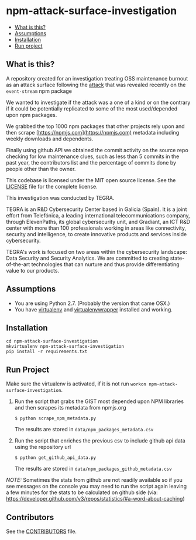 npm-attack-surface-investigation
================================

* [What is this?](#what-is-this)
* [Assumptions](#assumptions)
* [Installation](#installation)
* [Run project](#run-project)

What is this?
-------------

A repository created for an investigation treating OSS maintenance burnout as an attack surface following the [attack](https://github.com/dominictarr/event-stream/issues/116) that was revealed recently on the `event-stream` npm package

We wanted to investigate if the attack was a one of a kind or on the contrary if it could be potentially replicated to some of the most used/depended upon npm packages.

We grabbed the top 1000 npm packages that other projects rely upon and then scrape [https://npmjs.com](https://npmjs.com) metadata including weekly downloads and dependents.

Finally using github API we obtained the commit activity on the source repo checking for low maintenance clues, such as less than 5 commits in the past year, the contributors list and the percentage of commits done by people other than the owner.

This codebase is licensed under the MIT open source license. See the [LICENSE](LICENSE) file for the complete license.

This investigation was conducted by TEGRA.

TEGRA is an R&D Cybersecurity Center based in Galicia (Spain). It is a joint effort from Telefónica, a leading international telecommunications company, through ElevenPaths, its global cybersecurity unit, and Gradiant, an ICT R&D center with more than 100 professionals working in areas like connectivity, security and intelligence, to create innovative products and services inside cybersecurity.

TEGRA's work is focused on two areas within the cybersecurity landscape: Data Security and Security Analytics. We are committed to creating state-of-the-art technologies that can nurture and thus provide differentiating value to our products.


Assumptions
-----------

* You are using Python 2.7. (Probably the version that came OSX.)
* You have [virtualenv](https://pypi.python.org/pypi/virtualenv) and [virtualenvwrapper](https://pypi.python.org/pypi/virtualenvwrapper) installed and working.


Installation
------------

```
cd npm-attack-surface-investigation
mkvirtualenv npm-attack-surface-investigation
pip install -r requirements.txt
```

Run Project
-----------

Make sure the virtualenv is activated, if it is not run `workon npm-attack-surface-investigation`.

1. Run the script that grabs the GIST most depended upon NPM libraries and then scrapes its metadata from npmjs.org
	
	`$ python scrape_npm_metadata.py`

	The results are stored in `data/npm_packages_metadata.csv`

2. Run the script that enriches the previous csv to include github api data using the repository url
	
	`$ python get_github_api_data.py`

	The results are stored in `data/npm_packages_github_metadata.csv`

*NOTE:* Sometimes the stats from github are not readily available so if you see messages on the console you may need to run the script again leaving a few minutes for the stats to be calculated on github side (via: https://developer.github.com/v3/repos/statistics/#a-word-about-caching)

Contributors
------------

See the [CONTRIBUTORS](CONTRIBUTORS) file.
